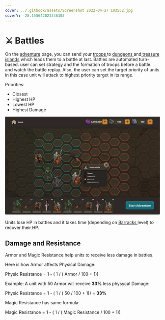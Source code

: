 ```yaml
---
cover: ../.gitbook/assets/Screenshot 2022-04-27 103552.jpg
coverY: -28.155642023346303
---
```


# ⚔ Battles

On the [adventure](adventures.md) page, you can send your [troops ](heroes.md)to [dungeons ](adventures.md#dungeons)and[ treasure islands](adventures.md#treasure-island) which leads them to a battle at last. Battles are automated turn-based. user can set strategy and the formation of troops before a battle. and watch the battle replay. Also, the user can set the target priority of units in this case unit will attack to highest priority target in its range.&#x20;

Priorities:

* Closest
* Highest HP
* Lowest HP
* Highest Damage

![Army Formation Page](<../.gitbook/assets/image (2) (1).png>)

Units lose HP in battles and it takes time (depending on [Barracks ](broken-reference)level) to recover their HP.

## Damage and Resistance

Armor and Magic Resistance help units to receive less damage in battles.

Here is how Armor affects Physical Damage:

Physic Resistance = 1 - ( 1 / ( Armor / 100 + 1))

Example: A unit with 50 Armor will receive **33%** less physycal Damage:

Physic Resistance = 1 - ( 1 / ( 50 / 100 + 1)) =  **33%**

Magic Resistance has same formula:

Magic Resistance = 1 - ( 1 / ( Magic Resistance / 100 + 1))
